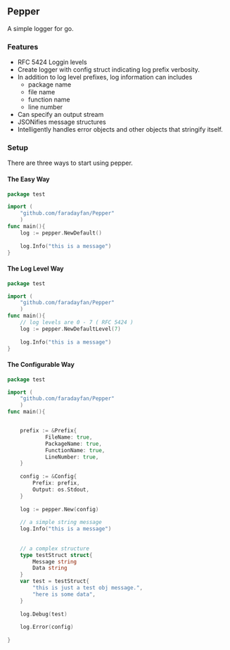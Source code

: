 ## Pepper

A simple logger for go.
 
### Features

* RFC 5424 Loggin levels
* Create logger with config struct indicating log prefix verbosity.
* In addition to log level prefixes, log information can includes
  * package name
  * file name
  * function name
  * line number
* Can specify an output stream
* JSONifies message structures
* Intelligently handles error objects and other objects that stringify itself.

### Setup

There are three ways to start using pepper.

#### The Easy Way
```go
package test

import (
	"github.com/faradayfan/Pepper"
	)
func main(){
	log := pepper.NewDefault()
	
	log.Info("this is a message")
}

```

#### The Log Level Way
```go
package test

import (
	"github.com/faradayfan/Pepper"
	)
func main(){
	// log levels are 0 - 7 ( RFC 5424 )
	log := pepper.NewDefaultLevel(7)
	
	log.Info("this is a message")
}

```

#### The Configurable Way
```go
package test

import (
	"github.com/faradayfan/Pepper"
	)
func main(){


    prefix := &Prefix{
            FileName: true,
            PackageName: true,
            FunctionName: true,
            LineNumber: true,
    }
    
    config := &Config{
        Prefix: prefix,
        Output: os.Stdout,
    }
    
    log := pepper.New(config)
    
    // a simple string message
    log.Info("this is a message")
    
    
    // a complex structure
    type testStruct struct{
        Message string
        Data string
    }
    var test = testStruct{
        "this is just a test obj message.",
        "here is some data",
    }
    
    log.Debug(test)
    
    log.Error(config)
    
}
```


